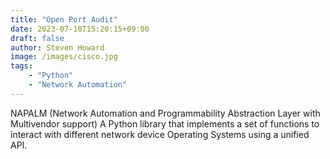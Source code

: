 ```yaml
---
title: "Open Port Audit"
date: 2023-07-10T15:20:15+09:00
draft: false
author: Steven Howard
image: /images/cisco.jpg
tags:
    - "Python"
    - "Network Automation"
---
```


NAPALM (Network Automation and 
Programmability Abstraction Layer with 
Multivendor support)
A Python library that implements a set of 
functions to interact with different network 
device Operating Systems using a unified 
API.
